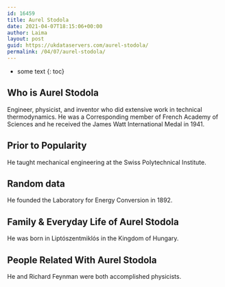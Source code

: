 ```yaml
---
id: 16459
title: Aurel Stodola
date: 2021-04-07T18:15:06+00:00
author: Laima
layout: post
guid: https://ukdataservers.com/aurel-stodola/
permalink: /04/07/aurel-stodola/
---
```


* some text
{: toc}


## Who is Aurel Stodola
                  
                  
                  
Engineer, physicist, and inventor who did extensive work in technical thermodynamics. He was a Corresponding member of French Academy of Sciences and he received the James Watt International Medal in 1941.
                  
              
            
              
            
                
                
                
## Prior to Popularity
                  
                  
                  
He taught mechanical engineering at the Swiss Polytechnical Institute.
                  
              
            
              
            
                
                
                
## Random data
                  
                  
                  
He founded the Laboratory for Energy Conversion in 1892.
                  
              
            
              
            
                
                
                
## Family & Everyday Life of Aurel Stodola
                  
                  
                  
He was born in Liptószentmiklós in the Kingdom of Hungary.
                  
              
            
              
            
                
                
                
## People Related With Aurel Stodola
                  
                  
                  
He and Richard Feynman were both accomplished physicists.
                  
              
            
              
            
                
              
            
              
              
            
            
              
            
          
          
          